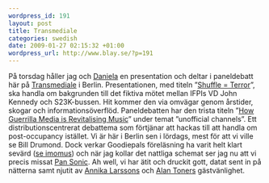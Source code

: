 ```yaml
--- 
wordpress_id: 191 
layout: post
title: Transmediale 
categories: swedish 
date: 2009-01-27 02:15:32 +01:00 
wordpress_url: http://www.blay.se/?p=191 
---
```


På torsdag håller jag och [Daniela](http://www.bevarainternet.se/skribent/daniela-alba) en presentation och deltar i paneldebatt här på [Transmediale](http://www.clubtransmediale.de) i Berlin. Presentationen, med titeln ”[Shuffle = Terror](http://www.clubtransmediale.de/festival-09/day-program/day-schedule/29/lecture-shuffle-terror.html)”, ska handla om bakgrunden till det fiktiva mötet mellan IFPIs VD John Kennedy och S23K-bussen. Hit kommer den via omvägar genom årstider, skogar och informationsöverflöd. Paneldebatten har den trista titeln ”[How Guerrilla Media is Revitalising Music](http://www.clubtransmediale.de/festival-09/day-program/day-schedule/29/discussion-how-guerrilla-media-is-revitalising-music.html)” under temat ”unofficial channels”. Ett distributionscentrerat debattema som förtjänar att hackas till att handla om post-occupancy istället. Vi är här i Berlin sen i lördags, mest för att vi ville se Bill Drumond. Dock verkar Goodiepals föreläsning ha varit helt klart sevärd ([se imomus](http://imomus.livejournal.com/431499.html)) och när jag kollar det nattliga schemat ser jag nu att vi precis missat [Pan Sonic](http://www.clubtransmediale.de/festival-09/night-program/schedule/26/atak-night-4.html). Ah well, vi har ätit och druckit gott, datat sent in på nätterna samt njutit av [Annika Larssons](http://www.annikalarsson.com/) och [Alan Toners](http://knowfuture.wordpress.com/) gästvänlighet. 